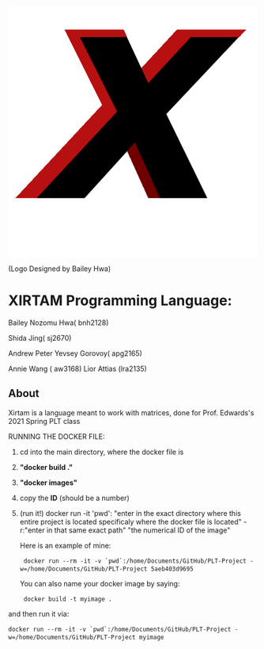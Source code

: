 ![alt text](bin/xirtamLogo.png)

(Logo Designed by Bailey Hwa)

# XIRTAM Programming Language:



Bailey Nozomu Hwa( bnh2128)

Shida Jing( sj2670) 

Andrew Peter Yevsey Gorovoy( apg2165) 

Annie Wang ( aw3168) 
Lior Attias (lra2135) 

## About

Xirtam is a language meant to work with matrices, done for Prof. Edwards's 2021 Spring PLT class

RUNNING THE DOCKER FILE:
1. cd into the main directory, where the docker file is
2. **"docker build ."**
3. **"docker images"**
4. copy the **ID** (should be a number)
5. (run it!) docker run -it 'pwd':
	"enter in the exact directory where this entire project is located specificaly where the docker file is located" -r:"enter in that same exact path" "the numerical ID of the image"

	Here is an example of mine:

		docker run --rm -it -v `pwd`:/home/Documents/GitHub/PLT-Project -w=/home/Documents/GitHub/PLT-Project 5aeb403d9695

	You can also name your docker image by saying:

		docker build -t myimage .

and then run it via:

	docker run --rm -it -v `pwd`:/home/Documents/GitHub/PLT-Project -w=/home/Documents/GitHub/PLT-Project myimage
